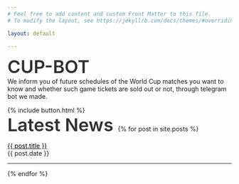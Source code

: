 ```yaml
---
# Feel free to add content and custom Front Matter to this file.
# To modify the layout, see https://jekyllrb.com/docs/themes/#overriding-theme-defaults

layout: default

---
```

<span style="color:#303030;font-weight:600;font-size:40px"> 
CUP-BOT
</span>
<br>
We inform you of future schedules of the World Cup matches you want to know and whether such game tickets are sold out or not, through telegram bot we made.

{% include button.html %}
<br>
<span style="color:#303030;font-weight:600;font-size:40px"> 
Latest News
</span>
{% for post in site.posts %}
<li style="list-style:none;"><a href="{{ post.url }}" style="color:black;">{{ post.title }}</a></li>
{{ post.date }}
<hr>
{% endfor %}